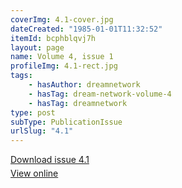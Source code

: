 ```yaml
---
coverImg: 4.1-cover.jpg
dateCreated: "1985-01-01T11:32:52"
itemId: bcphblqvj7h
layout: page
name: Volume 4, issue 1
profileImg: 4.1-rect.jpg
tags:
    - hasAuthor: dreamnetwork
    - hasTag: dream-network-volume-4
    - hasTag: dreamnetwork
type: post
subType: PublicationIssue
urlSlug: "4.1"
---
```


<p style="margin-block-end: 5px; margin-block-start: 5px;"><a href="../files/pdfs/Volume_4/4.1-The-Dream-Network_Volume-4_Issue-1.pdf" download="">Download issue 4.1</a></p><p style="margin-block-end: 5px; margin-block-start: 5px;"><a href="../files/pdfs/Volume_4/4.1-The-Dream-Network_Volume-4_Issue-1.pdf">View online</a></p>
